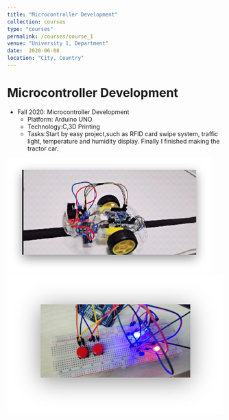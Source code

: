 ```yaml
---
title: "Microcontroller Development"
collection: courses
type: "courses"
permalink: /courses/course_1
venue: "University 1, Department"
date:  2020-06-08
location: "City, Country"
---
```



Microcontroller Development
======
* Fall 2020: Microcontroller Development
  * Platform: Arduino UNO
  * Technology:C,3D Printing
  * Tasks:Start by easy project,such as RFID card swipe system, 
    traffic light, temperature and humidity display.
    Finally I finished making the tractor car. 

<img src='/images/car.png'> <img src='/images/transport.png'>
